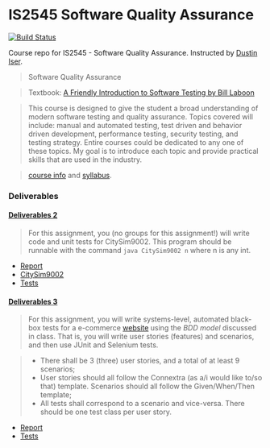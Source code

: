 # IS2545 Software Quality Assurance

[![Build Status](https://travis-ci.org/Xynoci/IS2545_Software_Quality_Assurance.svg?branch=master)](https://travis-ci.org/Xynoci/IS2545_Software_Quality_Assurance)

Course repo for IS2545 - Software Quality Assurance. Instructed by [Dustin Iser](mailto:diser@pitt.edu).

>Software Quality Assurance 

>Textbook: [A Friendly Introduction to Software Testing by Bill Laboon](https://github.com/laboon/software-testing/blob/master/software-testing-laboon-ebook.pdf)

>This course is designed to give the student a broad understanding of modern software testing and quality assurance. Topics covered will include: manual and automated testing, test driven and behavior driven development, performance testing, security testing, and testing strategy. Entire courses could be dedicated to any one of these topics. My goal is to introduce each topic and provide practical skills that are used in the industry.

>[course info](https://github.com/asphaltpanthers/IS2545/blob/master/course-info.md) and [syllabus](https://github.com/asphaltpanthers/IS2545/blob/master/syllabus.md).

### Deliverables

#### [Deliverables 2](https://github.com/asphaltpanthers/IS2545/blob/master/deliverables/2/deliverable2.md)

>For this assignment, you (no groups for this assignment!) will write code and unit tests for CitySim9002.  This program should be runnable with the command `java CitySim9002 n` where n is any int.


   - [Report](./docs/deliverable_2_unit_test.md)
   - [CitySim9002](./src/main/java/citysim9002)
   - [Tests](./src/test/java/hw2)

#### [Deliverables 3](https://github.com/asphaltpanthers/IS2545/blob/master/deliverables/3/deliverable3.md)

>For this assignment, you will write systems-level, automated black-box tests for a e-commerce [website](http://store.demoqa.com/) using the *BDD model* discussed in class. That is, you will write user stories (features) and scenarios, and then use JUnit and Selenium tests.

>   - There shall be 3 (three) user stories, and a total of at least 9 scenarios;
>   - User stories should all follow the Connextra (as a/i would like to/so that) template. Scenarios should all follow the Given/When/Then template;
>   - All tests shall correspond to a scenario and vice-versa. There should be one test class per user story.

   - [Report](./docs/deliverable_3_BDD_test.md)
   - [Tests](./src/test/java/hw3)
